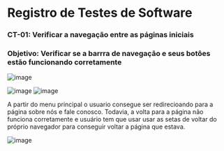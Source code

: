 # Registro de Testes de Software

### CT-01: Verificar a navegação entre as páginas iniciais

### Objetivo: Verificar se a barrra de navegação e seus botôes estão funcionando corretamente

![image](https://github.com/ICEI-PUC-Minas-PMV-ADS/TRAIL-Ferramenta-de-check-in--T6--Grupo-01/assets/82191618/3d7dc13b-5686-4d06-9a23-057989f256da)

![image](https://github.com/ICEI-PUC-Minas-PMV-ADS/TRAIL-Ferramenta-de-check-in--T6--Grupo-01/assets/82191618/aab4fd6f-da0e-41d1-a08e-6f6e6fbc2830)
![image](https://github.com/ICEI-PUC-Minas-PMV-ADS/TRAIL-Ferramenta-de-check-in--T6--Grupo-01/assets/82191618/0107db46-72fa-41e8-908d-b9b82e0e2b0c)

A partir do menu principal o usuario consegue ser redirecioando para a página sobre nós e fale conosco.
Todavia, a volta para a página não funciona corretamente e usuário tem que usar usar as setas de voltar do próprio navegador para conseguir voltar a página que estava. 

![image](https://github.com/ICEI-PUC-Minas-PMV-ADS/TRAIL-Ferramenta-de-check-in--T6--Grupo-01/assets/82191618/d60c1068-a042-43f4-9616-447dd15fb9a1)
